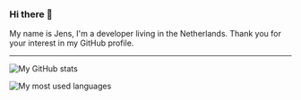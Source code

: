 ### Hi there 👋

My name is Jens, I'm a developer living in the Netherlands. Thank you for your interest in my GitHub profile.

---

![My GitHub stats](https://github-readme-stats.vercel.app/api?username=jp7677&show_icons=true&count_private=true&include_all_commits=true&theme=github_dark&hide_border=true&custom_title=General%20Stats)

![My most used languages](https://github-readme-stats.vercel.app/api/top-langs?username=jp7677&layout=compact&theme=github_dark&hide_border=true)
